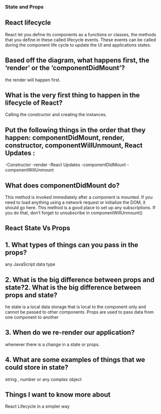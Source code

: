 
### State and Props

## React lifecycle 

React let you define its components as a functions or classes, the methods that you define in these called lifecycle events.
These events can be called during the component life cycle to update the UI and applications states.

## Based off the diagram, what happens first, the ‘render’ or the ‘componentDidMount’?

the render will happen first.

## What is the very first thing to happen in the lifecycle of React?
Calling the constructor and creating the instances.

## Put the following things in the order that they happen: componentDidMount, render, constructor, componentWillUnmount, React Updates :

-Constructor
-render
-React Updates
-componentDidMount
-componentWillUnmount

## What does componentDidMount do? 

This method is invoked immediately after a component is mounted. If you need to load anything using a network request or initialize the DOM, it should go here. This method is a good place to set up any subscriptions. If you do that, don’t forget to unsubscribe in componentWillUnmount()

## React State Vs Props

## 1. What types of things can you pass in the props?

any JavaScript data type

## 2. What is the big difference between props and state?2. What is the big difference between props and state?

he state is a local data storage that is local to the component only and cannot be passed to other components. Props are used to pass data from one component to another

## 3. When do we re-render our application?

whenever there is a change in a state or props.

## 4. What are some examples of things that we could store in state?

string , number or any complex object

## Things I want to know more about
React Lifecycle in a simpler way
